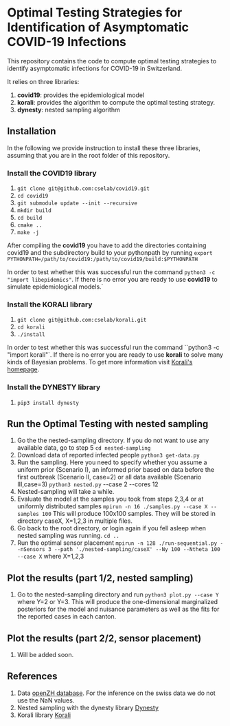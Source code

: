 # Optimal Testing Strategies for Identification of Asymptomatic COVID-19 Infections

This repository contains the code to compute optimal testing strategies to identify asymptomatic infections for COVID-19 in Switzerland.

It relies on three libraries:

1. **covid19**: provides the epidemiological model
2. **korali**:  provides the algorithm to compute the optimal testing strategy.
3. **dynesty**: nested sampling algorithm

## Installation

In the following we provide instruction to install these three libraries, assuming that you are in the root folder of this repository.

### Install the COVID19 library

1. `git clone git@github.com:cselab/covid19.git`
2. `cd covid19`
3. `git submodule update --init --recursive`
4. `mkdir build`
5. `cd build`
6. `cmake ..`
7. `make -j`

After compiling the **covid19** you have to add the directories containing covid19 and the subdirectory build to your pythonpath by running `export PYTHONPATH=/path/to/covid19:/path/to/covid19/build:$PYTHONPATH`

In order to test whether this was successful run the command `python3 -c "import libepidemics"`. If there is no error you are ready to use **covid19** to simulate epidemiological models.`

### Install the KORALI library

1. `git clone git@github.com:cselab/korali.git`
2. `cd korali`
3. `./install`

In order to test whether this was successful run the command ``python3 -c "import korali"`. If there is no error you are ready to use **korali** to solve many kinds of Bayesian problems. To get more information visit [Korali's homepage](https://www.cse-lab.ethz.ch/korali/).

### Install the DYNESTY library

1. `pip3 install dynesty`


## Run the Optimal Testing with nested sampling
1. Go the the nested-sampling directory. If you do not want to use any available data, go to step 5
   `cd nested-sampling`
2. Download data of reported infected people
   `python3 get-data.py`
3. Run the sampling. Here you need to specify whether you assume a uniform prior (Scenario I), an informed prior based on data before the first outbreak (Scenario II, case=2) or all data available (Scenario III,case=3)
   `python3 nested.py` --case 2 --cores 12
4. Nested-sampling will take a while.
5. Evaluate the model at the samples you took from steps 2,3,4 or at uniformly distributed samples
   `mpirun -n 16 ./samples.py --case X --samples 100`
   This will produce 100x100 samples. They will be stored in directory caseX, X=1,2,3 in multiple files.
6. Go back to the root directory, or login again if you fell asleep when nested sampling was running.
   `cd ..`
7. Run the optimal sensor placement
   `mpirun -n 128 ./run-sequential.py --nSensors 3 --path './nested-sampling/caseX' --Ny 100 --Ntheta 100 --case X`
    where X=1,2,3 

## Plot the results (part 1/2, nested sampling)
1. Go to the nested-sampling directory and run
   `python3 plot.py --case Y`
   where Y=2 or Y=3. This will produce the one-dimensional marginalized posteriors for the model and nuisance parameters as well as the fits for the reported cases in each canton.

## Plot the results (part 2/2, sensor placement)
1. Will be added soon.

## References
1. Data [openZH database](https://raw.githubusercontent.com/daenuprobst/covid19-cases-switzerland/master/covid19_cases_switzerland_openzh.csv). For the inference on the swiss data we do not use the NaN values.
2. Nested sampling with the dynesty library [Dynesty](https://dynesty.readthedocs.io/en/latest/)
3. Korali library [Korali](https://github.com/cselab/korali)
